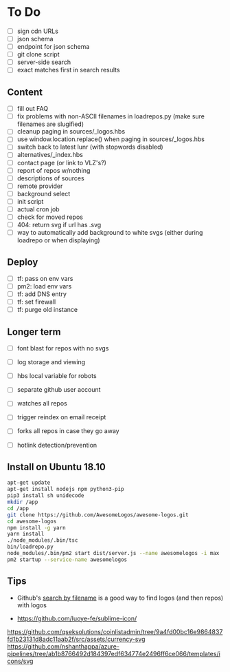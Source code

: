 # To Do

- [ ] sign cdn URLs
- [ ] json schema
- [ ] endpoint for json schema
- [ ] git clone script
- [ ] server-side search
- [ ] exact matches first in search results

## Content

- [ ] fill out FAQ
- [ ] fix problems with non-ASCII filenames in loadrepos.py (make sure filenames are slugified)
- [ ] cleanup paging in sources/_logos.hbs
- [ ] use window.location.replace() when paging in sources/_logos.hbs
- [ ] switch back to latest lunr (with stopwords disabled)
- [ ] alternatives/_index.hbs
- [ ] contact page (or link to VLZ's?)
- [ ] report of repos w/nothing
- [ ] descriptions of sources
- [ ] remote provider
- [ ] background select
- [ ] init script
- [ ] actual cron job
- [ ] check for moved repos
- [ ] 404: return svg if url has .svg
- [ ] way to automatically add background to white svgs (either during loadrepo or when displaying)

## Deploy

- [ ] tf: pass on env vars
- [ ] pm2: load env vars
- [ ] tf: add DNS entry
- [ ] tf: set firewall
- [ ] tf: purge old instance

## Longer term

- [ ] font blast for repos with no svgs
- [ ] log storage and viewing

- [ ] hbs local variable for robots
- [ ] separate github user account
- [ ] watches all repos
- [ ] trigger reindex on email receipt
- [ ] forks all repos in case they go away
- [ ] hotlink detection/prevention

## Install on Ubuntu 18.10

```bash
apt-get update
apt-get install nodejs npm python3-pip
pip3 install sh unidecode
mkdir /app
cd /app
git clone https://github.com/AwesomeLogos/awesome-logos.git
cd awesome-logos
npm install -g yarn
yarn install
./node_modules/.bin/tsc
bin/loadrepo.py
node_modules/.bin/pm2 start dist/server.js --name awesomelogos -i max
pm2 startup --service-name awesomelogos
```

## Tips

- Github's [search by filename](https://help.github.com/articles/searching-code/#search-by-filename) is a good way to find logos (and then repos) with logos

- https://github.com/luoye-fe/sublime-icon/

https://github.com/qseksolutions/coinlistadmin/tree/9a4fd00bc16e9864837fd1b23131d8adc11aab2f/src/assets/currency-svg
https://github.com/nshanthappa/azure-pipelines/tree/ab1b8766492d184397edf634774e2496ff6ce066/templates/icons/svg
